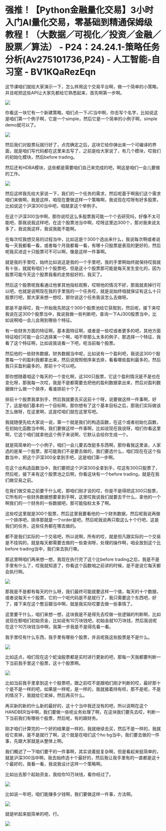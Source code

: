 # 强推！【Python金融量化交易】3小时入门AI量化交易，零基础到精通保姆级教程！（大数据／可视化／投资／金融／股票／算法） - P24：24.24.1-策略任务分析(Av275101736,P24) - 人工智能-自习室 - BV1KQaRezEqn

这节课咱们就给大家演示一下，怎么样用这个交易平台啊，做一个简单的小策略，并且呢把这些API让大家先都给它熟悉起来，首先啊第一步啊。



![](img/4f78a2ee23c78cfc1e34325bbb4f77b6_1.png)

你看这一块它有一个新建策略，咱们点一下JC当中啊，你去写个名字，比如说这是咱们第一个例子啊，它是一个simple，然后它是一个简单的小例子啊，simple demo就可以了。



![](img/4f78a2ee23c78cfc1e34325bbb4f77b6_3.png)

然后我们对股票玩就行好了，点完确定之后，这块它给你弹出来一个可编译的界面，就是咱们写代码都在这里来去写了，之前是给大家说了，有几个模块，哎我们的初始化模块，然后before trading。

然后还有HDBA模块，这些都是需要咱们自己来完成的吧，啊这是咱们一会儿要做的工作。

![](img/4f78a2ee23c78cfc1e34325bbb4f77b6_5.png)

然后这样我先给大家说一下，我们的一个任务的需求，然后呢基于啊我们这个需求咱们来做啊，我是这样，咱现在要做这样一个策略啊，我说现在哎呀有好多股票，比如说这个沪深300当中吧，咱就拿这个举例子。

在这个沪深300当中啊，那你说哎这么多股票我可能一个个去研究吗，好像不太可能吧，那我说我这样吧，在这个股票池当中啊，哎呀这里边300个，那对我来说太多了，我说我这样，我说我能不能啊。

在每次哎我想交易的过程当中，比如这是个300个选出来什么，我说每次啊或者说每一天我都看一看，或者每个月我都看一看，有哪十只股票是表现的更好的，然后呢我买进这十只股票可不可以啊，像是这样一件事啊。

就是我的手里哎，始终比如说这是我的一个手里吧，我的手里啊始终就保持哎我就有十张，就就有咱们十个股票吧，但是这十个股票那可能是每天发生变化的，因为股票可能今天这个股票我看的走势挺好的，我买了。

然后这个股票呢我看通过他爹其他指标观察，哎呀他的情况不好，那我就卖掉行可以吧，也就是说啊现在我的手里我的一个任务哎，就是说始终咱就保证有这么十只股票行吧，那大家来想一想哎，那你说这个任务我该怎么去做呀。

那是不是得哎，我一开始我先把这个300个股票池给它获取到，然后呢，接下来哎我说在这300个股票当中，我说我做一些判断吧，查询一下AJ300股票当中，比如说啊咱一会儿会用到哪些个特征。

有一些财务方面的特征啊，基本面特征啊，或者是一些哎或者更多的吧，其他方面特征咱们可能一会只选择某一个啊，咱不举那么太多的例子，那选择一个特征，我看了这个特征啊，比如说我说看一下吧，呃当前每个股票。

然后他的一些财务数据，财务数据当中呢，比如说有一个盈利吧，我说这300个股票每一个的盈利我都拿出来，然后说按照倒序来去排，看看哪些盈利最多的，然后我只买盈利最多的，那前十个可以吧。

那你想随着咱这个每天的一个变化啊，这300只股票，它这个盈利情况是不是也在变化呀，那我每一次哎，我是不是都需要去把他的盈利数据拿出来，然后对盈利数据做什么做一个排序，看谁排前十个了。

排前十个股票我拿到手，然后我就要去买这前十个呀，说要做这样一件事啊，好了，这是咱们基本的一个目标啊，那你想有了这个基本目标之后，那我们实际做该怎么做呀，在这里啊，这是哎咱们就在这里写吧。

我就随便先给大家说一说，第一个就是我们的构造函数，在这个或者初始化函数，在初始化函数当中啊，我们要做这样一件事啊，比如说现在我说呀，咱们你看这里啊，它这个咱们就拿他这个例子来说啊，它默认会给你生成一个。

就是简简单的一个小例子，咱们一会儿要去改挺多东西啊，那你看我这里诶，人家选的是某一个股票，那可能我们不是要去做的，我们要选什么，咱们现在在这个指数当中，把这个沪深300全拿到手吧，这是咱们第一步啊。

在这个出构造函数当中，我们要把这个沪深300全拿到手，哎这有300只股票了，然后呢，接下来有这个股票池之后啊，你看这块有一个before trading，就是在我们做交易之前。

在我们做交易之前要干什么呢，那咱们刚才说的哎，你是不是得把这300只股票，它所有的一些财务数据想要拿到手啊，这里哎我说我们就要去干什么，拿他的一个啊我们的一个财务的一些数据吧，那可能指标太多了啊。

这些哎这里就是300个股票，然后这里我要看他的一个财务数据，然后呢我说再做一个排序吧，排序那就是一个order是吧，然后呢我说再只取这么十个行吧，这是我们的任务，这些任务都在哪去做的。

都不是我们实际的一个交易吧，所以说啊，所有的哎，就是但凡跟实际的一个交易是不挂钩的，就是每天都需要去做的一些查询呀，处理的操作啊，咱全放到这个比before trading当中，我们来去执行嘶。

那这里啊咱们再来想一想，我现在执行完了这个比before trading之后，我是不是手里有什么了，哎我就知道了，你看这个函数咱之前讲的时候，是不是说它每天都会执行啊。



![](img/4f78a2ee23c78cfc1e34325bbb4f77b6_7.png)

那我是不是都有每天的什么呀，我们最终可能就要这样一个值，每天的十个数据，或者说每天十个股票，它的一个呃代码是不是就行了，我只需要这个东西吧，好了，接下来在这个憨豆瓣当中啊，就是我实际哎要去做一些事情了。

这里要干什么，咱们来想一想，这块我是不是得先去哎做一些逻辑的判断啊，比如说现在额咱们初始资金，比如说有10万块钱吧，初始金就10万块钱，然后我说呢在这个10万块钱当中啊，我第一步我是不是得先看一看。

我手里哎有什么东西，我手里有哪些个股票，并且呢我这些股票是不是什么。

![](img/4f78a2ee23c78cfc1e34325bbb4f77b6_9.png)

比如这点，咱们现在这个蛇油股票都是实时进行更新的吧，那每一天我都要判断一下当前我手里这个股票，这十个股票啊。



![](img/4f78a2ee23c78cfc1e34325bbb4f77b6_11.png)

比如当前我手里拿到这十个股票吧，跟之前哎不是跟咱们刚才判断的哎，最好那十个是不是一样的吧，如果是一样呢，是一样的，我就接着持有呗，那不是呢，不是的情况下，我就给它卖掉，然后再买什么。

再买新的新的什么新的最好的，这十个当中我还没有的吧，所以说啊在这个HANDBER当中啊，我们要做一些呃业务处理了啊，在这块我们要先去哎，判断一下当前我们有哪些个股票，然后呢，有的跟财务。

刚才咱们计算完的一个好的结果是一样的，我就继续去买，然后不是一样的，我就给它卖掉，是不是就行了啊，这个就是在咱们这个ho bg当中，我们要去做的一件事，先跟大家就是从整体上啊。

我们概述了一下咱们要干的一件事啊，其实说着挺复杂啊，但是看起来挺简单的，就是沪深300当中啊，我去始终选十个最好的，然后我让我手里有的一直都是这十个最好的，我看一看，我说我设计这样一个策略啊。

比如出去那个起始资金，我给你10万块钱，看你经过了。

![](img/4f78a2ee23c78cfc1e34325bbb4f77b6_13.png)

比如说一年吧，咱们能赚多少钱啊，我们要做这样一件事，方法啊。

![](img/4f78a2ee23c78cfc1e34325bbb4f77b6_15.png)

就是听起来挺简单的吧，行。

![](img/4f78a2ee23c78cfc1e34325bbb4f77b6_17.png)